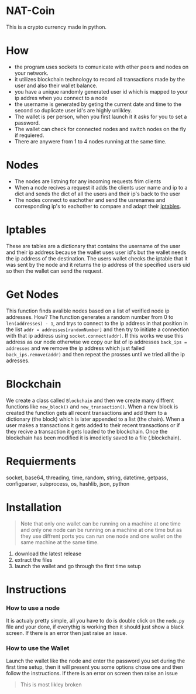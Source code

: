 # NAT-Coin
This is a crypto currency made in python.

# How
- the program uses sockets to comunicate with other peers and nodes on your network.
- it utilizes blockchain technology to record all transactions made by the user and also their wallet balance.
- you have a unique randomly generated user id which is mapped to your ip addres when you connect to a node
- the username is generated by geting the current date and time to the second so duplicate user id's are highly unlikley.
- The wallet is per person, when you first launch it it asks for you to set a password.
- The wallet can check for connected nodes and switch nodes on the fly if requiered.
- There are anywere from 1 to 4 nodes running at the same time.

# Nodes
- The nodes are listning for any incoming requests frim clients
- When a node recives a request it adds the clients user name and ip to a dict and sends the dict of all the users and
their ip's back to the user
- The nodes connect to eachother and send the usrenames and corresponding ip's to eachother to compare and adapt their [iptables](#iptables).

# Iptables
These are tables are a dictionary that contains the username of the user and their ip address because the wallet uses user id's but the wallet needs the ip address of the destination. The users wallet checks the iptable that it was sent by the node and it returns the ip address of the specified users uid so then the wallet can send the request.

# Get Nodes
This function finds avalible nodes based on a list of verified node ip addresses. How? The function generates a random number from 0 to `len(addresses) - 1`, and trys to connect to the ip address in that position in the list `addr = addresses[randomNumber]` and then try to initiate a connection with that ip address using `socket.connect(addr)`. If this works we use this address as our node otherwise we copy our list of ip addresses `back_ips = addresses` and we remove the ip address which just failed `back_ips.remove(addr)` and then repeat the prosses until we tried all the ip adresses.

# Blockchain
We create a class called `Blockchain` and then we create many diffrent functions like `new_block()` and `new_transaction()`. When a new block is created the function gets all recent transactions and add them to a dictionary (the block) which is later appended to a list (the chain). When a user makes a transactions it gets added to their recent transactions or if they recive a transaction it gets loaded to the blockchain. Once the blockchain has been modified it is imedietly saved to a file (.blockchain).

# Requierments
socket, base64, threading, time, random, string, datetime, getpass, configparser, subprocess, os, hashlib, json, python

# Installation

> Note that only one wallet can be running on a machine at one time and only one node can be running on a machine at one time but as they use diffrent ports you can run one node and one wallet on the same machine at the same time. 

1. download the latest release
2. extract the files
4. launch the wallet and go through the first time setup
 
# Instructions

### How to use a node
It is actualy pretty simple, all you have to do is double click on the `node.py` file and your done, if everythig is working then it should just show a black screen. If there is an error then just raise an issue.

### How to use the Wallet
Launch the wallet like the node and enter the password you set during the first time setup, then it will present you some options chose one and then follow the instructions. If there is an error on screen then raise an issue

> This is most likley broken
